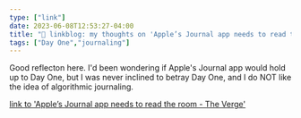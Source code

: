 ```yaml
---
type: ["link"]
date: 2023-06-08T12:53:27-04:00
title: "🔗 linkblog: my thoughts on 'Apple’s Journal app needs to read the room - The Verge'"
tags: ["Day One","journaling"]
---
```

Good reflecton here. I'd been wondering if Apple's Journal app would hold up to Day One, but I was never inclined to betray Day One, and I do NOT like the idea of algorithmic journaling.  
 

[link to 'Apple’s Journal app needs to read the room - The Verge'](https://www.theverge.com/23750998/apple-ios-17-journal-app-ai)

